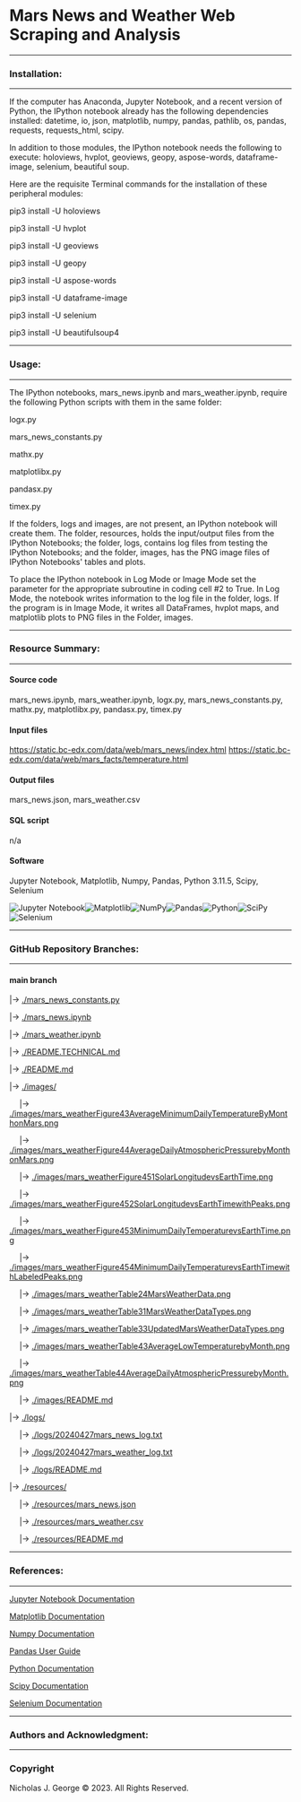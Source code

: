 # **Mars News and Weather Web Scraping and Analysis**

----

### **Installation:**

----

If the computer has Anaconda, Jupyter Notebook, and a recent version of Python, the IPython notebook already has the following dependencies installed: datetime, io, json, matplotlib, numpy, pandas, pathlib, os, pandas, requests, requests_html, scipy.

In addition to those modules, the IPython notebook needs the following to execute: holoviews, hvplot, geoviews, geopy, aspose-words, dataframe-image, selenium, beautiful soup.

Here are the requisite Terminal commands for the installation of these peripheral modules:

pip3 install -U holoviews

pip3 install -U hvplot

pip3 install -U geoviews

pip3 install -U geopy

pip3 install -U aspose-words

pip3 install -U dataframe-image

pip3 install -U selenium

pip3 install -U beautifulsoup4

----

### **Usage:**

----

The IPython notebooks, mars_news.ipynb and mars_weather.ipynb, require the following Python scripts with them in the same folder:

logx.py

mars_news_constants.py

mathx.py

matplotlibx.py

pandasx.py

timex.py

If the folders, logs and images, are not present, an IPython notebook will create them.  The folder, resources, holds the input/output files from the IPython Notebooks; the folder, logs, contains log files from testing the IPython Notebooks; and the folder, images, has the PNG image files of IPython Notebooks' tables and plots.

To place the IPython notebook in Log Mode or Image Mode set the parameter for the appropriate subroutine in coding cell #2 to True. In Log Mode, the notebook writes information to the log file in the folder, logs. If the program is in Image Mode, it writes all DataFrames, hvplot maps, and matplotlib plots to PNG files in the Folder, images.

----

### **Resource Summary:**

----

#### Source code

mars_news.ipynb, mars_weather.ipynb, logx.py, mars_news_constants.py, mathx.py, matplotlibx.py, pandasx.py, timex.py


#### Input files

https://static.bc-edx.com/data/web/mars_news/index.html
https://static.bc-edx.com/data/web/mars_facts/temperature.html

#### Output files

mars_news.json, mars_weather.csv

#### SQL script

n/a

#### Software

Jupyter Notebook, Matplotlib, Numpy, Pandas, Python 3.11.5, Scipy, Selenium

![Jupyter Notebook](https://img.shields.io/badge/jupyter-%23FA0F00.svg?style=for-the-badge&logo=jupyter&logoColor=white)![Matplotlib](https://img.shields.io/badge/Matplotlib-%23ffffff.svg?style=for-the-badge&logo=Matplotlib&logoColor=black)![NumPy](https://img.shields.io/badge/numpy-%23013243.svg?style=for-the-badge&logo=numpy&logoColor=white)![Pandas](https://img.shields.io/badge/pandas-%23150458.svg?style=for-the-badge&logo=pandas&logoColor=white)![Python](https://img.shields.io/badge/python-3670A0?style=for-the-badge&logo=python&logoColor=ffdd54)![SciPy](https://img.shields.io/badge/SciPy-%230C55A5.svg?style=for-the-badge&logo=scipy&logoColor=%white)![Selenium](https://img.shields.io/badge/-selenium-%43B02A?style=for-the-badge&logo=selenium&logoColor=white)

----

### **GitHub Repository Branches:**

----

#### main branch 

|&rarr; [./mars_news_constants.py](./mars_news_constants.py)

|&rarr; [./mars_news.ipynb](./mars_news.ipynb)

|&rarr; [./mars_weather.ipynb](./mars_weather.ipynb)

|&rarr; [./README.TECHNICAL.md](./README.TECHNICAL.md)

|&rarr; [./README.md](./README.md)

|&rarr; [./images/](./images/)

  &emsp; |&rarr; [./images/mars_weatherFigure43AverageMinimumDailyTemperatureByMonthonMars.png](./images/mars_weatherFigure43AverageMinimumDailyTemperatureByMonthonMars.png)
  
  &emsp; |&rarr; [./images/mars_weatherFigure44AverageDailyAtmosphericPressurebyMonthonMars.png](./images/mars_weatherFigure44AverageDailyAtmosphericPressurebyMonthonMars.png)
  
  &emsp; |&rarr; [./images/mars_weatherFigure451SolarLongitudevsEarthTime.png](./images/mars_weatherFigure451SolarLongitudevsEarthTime.png)
  
  &emsp; |&rarr; [./images/mars_weatherFigure452SolarLongitudevsEarthTimewithPeaks.png](./images/mars_weatherFigure452SolarLongitudevsEarthTimewithPeaks.png)
  
  &emsp; |&rarr; [./images/mars_weatherFigure453MinimumDailyTemperaturevsEarthTime.png](./images/mars_weatherFigure453MinimumDailyTemperaturevsEarthTime.png)
  
  &emsp; |&rarr; [./images/mars_weatherFigure454MinimumDailyTemperaturevsEarthTimewithLabeledPeaks.png](./images/mars_weatherFigure454MinimumDailyTemperaturevsEarthTimewithLabeledPeaks.png)
  
  &emsp; |&rarr; [./images/mars_weatherTable24MarsWeatherData.png](./images/mars_weatherTable24MarsWeatherData.png)
  
  &emsp; |&rarr; [./images/mars_weatherTable31MarsWeatherDataTypes.png](./images/mars_weatherTable31MarsWeatherDataTypes.png)

  &emsp; |&rarr; [./images/mars_weatherTable33UpdatedMarsWeatherDataTypes.png](./images/mars_weatherTable33UpdatedMarsWeatherDataTypes.png)
  
  &emsp; |&rarr; [./images/mars_weatherTable43AverageLowTemperaturebyMonth.png](./images/mars_weatherTable43AverageLowTemperaturebyMonth.png)
  
  &emsp; |&rarr; [./images/mars_weatherTable44AverageDailyAtmosphericPressurebyMonth.png](./images/mars_weatherTable44AverageDailyAtmosphericPressurebyMonth.png)

  &emsp; |&rarr; [./images/README.md](./images/README.md)

|&rarr; [./logs/](./logs/)

  &emsp; |&rarr; [./logs/20240427mars_news_log.txt](./logs/20240427mars_news_log.txt)

  &emsp; |&rarr; [./logs/20240427mars_weather_log.txt](./logs/20240427mars_weather_log.txt)

  &emsp; |&rarr; [./logs/README.md](./logs/README.md)

|&rarr; [./resources/](./resources/)

  &emsp; |&rarr; [./resources/mars_news.json](./resources/mars_news.json)

  &emsp; |&rarr; [./resources/mars_weather.csv](./resources/mars_weather.csv)

  &emsp; |&rarr; [./resources/README.md](./resources/README.md)

----

### **References:**

----

[Jupyter Notebook Documentation](https://jupyter-notebook.readthedocs.io/en/stable/)

[Matplotlib Documentation](https://matplotlib.org/stable/index.html)

[Numpy Documentation](https://numpy.org/doc/1.26/)

[Pandas User Guide](https://pandas.pydata.org/docs/user_guide/index.html)

[Python Documentation](https://docs.python.org/3/contents.html)

[Scipy Documentation](https://docs.scipy.org/doc/scipy/)

[Selenium Documentation](https://selenium-python.readthedocs.io/index.html)

----

### **Authors and Acknowledgment:**

----

### Copyright

Nicholas J. George © 2023. All Rights Reserved.
